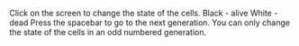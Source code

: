 Click on the screen to change the state of the cells. 
Black - alive 
White - dead 
Press the spacebar to go to the next generation. 
You can only change the state of the cells in an odd numbered generation.
